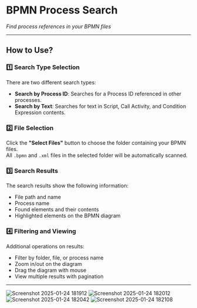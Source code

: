 # BPMN Process Search  
_Find process references in your BPMN files_

---

## How to Use?

### 1️⃣ Search Type Selection
There are two different search types:
- **Search by Process ID**: Searches for a Process ID referenced in other processes.
- **Search by Text**: Searches for text in Script, Call Activity, and Condition Expression contents.

### 2️⃣ File Selection
Click the **"Select Files"** button to choose the folder containing your BPMN files.  
All `.bpmn` and `.xml` files in the selected folder will be automatically scanned.

### 3️⃣ Search Results
The search results show the following information:
- File path and name
- Process name
- Found elements and their contents
- Highlighted elements on the BPMN diagram

### 4️⃣ Filtering and Viewing
Additional operations on results:
- Filter by folder, file, or process name
- Zoom in/out on the diagram
- Drag the diagram with mouse
- View multiple results with pagination

---
![Screenshot 2025-01-24 181912](https://github.com/user-attachments/assets/deee7ec5-1f3a-4323-93b0-5354702ed79a)
![Screenshot 2025-01-24 182012](https://github.com/user-attachments/assets/08643273-bb9d-43b3-b648-83022a957b8e)
![Screenshot 2025-01-24 182042](https://github.com/user-attachments/assets/44614fe7-c51a-4e55-8bb6-93e11acbc499)
![Screenshot 2025-01-24 182108](https://github.com/user-attachments/assets/e9cbc927-930c-4e6f-bdcc-170542ddcf91)
